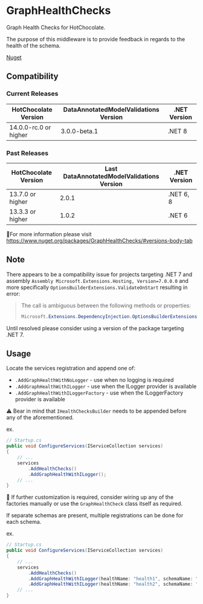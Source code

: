 # GraphHealthChecks

Graph Health Checks for HotChocolate.

The purpose of this middleware is to provide feedback in regards to the health of the schema.

[Nuget](https://www.nuget.org/packages/GraphHealthChecks/)

## Compatibility

### Current Releases

| HotChocolate Version  | DataAnnotatedModelValidations Version | .NET Version |
|-----------------------|---------------------------------------|--------------|
| 14.0.0-rc.0 or higher | 3.0.0-beta.1                          | .NET 8       |

### Past Releases

| HotChocolate Version | Last DataAnnotatedModelValidations Version | .NET Version |
|----------------------|--------------------------------------------|--------------|
| 13.7.0 or higher     | 2.0.1                                      | .NET 6, 8    |
| 13.3.3 or higher     | 1.0.2                                      | .NET 6       |

📝For more information please visit https://www.nuget.org/packages/GraphHealthChecks/#versions-body-tab

## Note

There appears to be a compatibility issue for projects targeting .NET 7 and assembly
`Assembly Microsoft.Extensions.Hosting, Version=7.0.0.0` and more specifically
`OptionsBuilderExtensions.ValidateOnStart` resulting in error:

> The call is ambiguous between the following methods or properties:
> ```csharp
> Microsoft.Extensions.DependencyInjection.OptionsBuilderExtensions.ValidateOnStart<TOptions>(Microsoft.Extensions.Options.OptionsBuilder<TOptions>)
> ```

Until resolved please consider using a version of the package targeting .NET 7.

## Usage

Locate the services registration and append one of:

- `.AddGraphHealthWithNoLogger` - use when no logging is required
- `.AddGraphHealthWithILogger` - use when the ILogger provider is available
- `.AddGraphHealthWithILoggerFactory` - use when the ILoggerFactory provider is available

⚠️ Bear in mind that `IHealthChecksBuilder` needs to be appended before any of the aforementioned.

ex.

```csharp
// Startup.cs
public void ConfigureServices(IServiceCollection services)
{
    // ...
    services
        .AddHealthChecks()
        .AddGraphHealthWithILogger();
    // ...
}
```

📝 If further customization is required, consider wiring up any of the factories manually or use the `GraphHealthCheck`
class itself as required.

If separate schemas are present, multiple registrations can be done for each schema.

ex.

```csharp
// Startup.cs
public void ConfigureServices(IServiceCollection services)
{
    // ...
    services
        .AddHealthChecks()
        .AddGraphHealthWithILogger(healthName: "health1", schemaName: "schema1")
        .AddGraphHealthWithILogger(healthName: "health2", schemaName: "schema2");
    // ...
}
```
